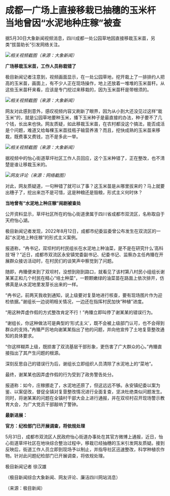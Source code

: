 # 成都一广场上直接移栽已抽穗的玉米杆 当地曾因“水泥地种庄稼”被查

据5月30日大象新闻视频消息，四川成都一处公园草地因直接移栽玉米苗，另类“拔苗助长”引发网络关注。

![](https://inews.gtimg.com/om_bt/OY-_4jGp6y13eSHO4WJmQpcc7mqzU7yyPTupdFZWAtn3UAA/1000)_相关视频截图（来源：大象新闻）_

**广场移栽玉米苗，工作人员称栽错了**

极目新闻记者注意到，视频画面显示，在一处公园草地，挖开栽上了一排排约人把高的玉米苗，画面上，有不少人正在现场操作，地上还放着一堆堆的玉米苗秆。从这些玉米苗秆来看，应该是专门挖过来移栽的，因为玉米苗秆是带根须的。

![](https://inews.gtimg.com/om_bt/O1a-H9hcxzqX810uN7CekFQbXm7DbvMgGhGwfircx7wZMAA/1000)_相关视频截图（来源：大象新闻）_

网友对此感到意外，感叹视频内容又刷新了眼界，因为从小到大还没见过这样“栽玉米”的，就是公园草地要种玉米，播下玉米种子是最直接的办法，种子要不了几个钱，长出来也快。网友质疑，如此移栽玉米苗，在农村都没这个搞法，能否成活是个问题，难道又给每棵玉米苗挂瓶子输营养液？而且，挖快成熟的玉米苗来移栽，既费事又费钱，岂不是多此一举。

![](https://inews.gtimg.com/om_bt/OYYQsxA7Ve1o4p8PbOwL8lOxaHrVVHnluQ78chYoGHLa8AA/1000)_相关视频截图（来源：大象新闻）_

据视频中的怡心街道草坪社区工作人员回应，这个玉米种错了，正在整改，也不清楚是谁让移栽玉米的。

![](https://inews.gtimg.com/om_bt/OT5NG6kaId1xeWfE_JZbOvlUhgT13LGF78K8DCfVEdw6cAA/1000)_网友评论（来源：网络截图）_

对此，网友质疑道，一句种错了就可以了事？这玉米苗是从哪里拔来的？马上就要出穗子了，挖出来岂不是可惜，这是种粮还是毁粮，形式主义何时休？

**当地曾有“水泥地上种庄稼”闹剧被查处**

公开资料显示，草坪社区所在的怡心街道隶属于四川省成都市双流区，名称取自于天府怡心湖。

极目新闻记者发现，2022年8月12日，成都市纪委监委曾公布发生在双流区的一起“水泥地上种庄稼”的形式主义案例。

报道称，“冉书记，双坝村的村民组长在水泥地上种油菜，是不是在研究什么‘高科技’呀？”近日，成都市双流区永安镇党委副书记、纪委书记、监察办主任冉臻在开展群众接访活动时，在村民们的谈笑声中察觉到了问题。

随即，冉臻便来到了双坝村，没想到刚到路口，就看见了该村第八村民小组组长谢某某正和几个村民在精心“培土种菜”，一颗颗嫩绿的油菜苗在路面上依次排开，仿佛真是从水泥地里发芽长出来的一样。

“冉书记，前两天我收到通知，说上级要对复垦地进行核查，要有现场图片作为迎检依据。”谢组长一边说明相关情况，一边还在指挥村民加快“种植”进度。

“用这种弄虚作假的方式整改肯定不行！”冉臻立即叫停了谢某某的错误行为。

“谢组长，你这种做法可是典型的‘形式主义’，既不会被上级部门认可，也不会得到群众的支持。”冉臻严厉地向谢某某指出了他的问题，并向他宣传了土地复垦整改通知的具体要求。

“你这样糊弄上级，既损害了双流基层干部形象，更伤害了广大群众的心。”冉臻直接指出了其产生问题的根源。

深刻反思自己的错误行为后，谢组长立即组织人员清除了水泥地上的“菜地”。

最终，谢某某也因弄虚作假的行为受到了政务警告处分。

报道称：如今，庄稼挪走了，水泥地还原了，但这远远不够。永安镇纪委以案为鉴、以案促改，督促全镇对复垦整改情况进行全面复查，坚决杜绝类似问题发生。同时，将谢某某的问题在全镇村干部大会上进行通报，并在双坝村召开现场警示教育大会，为广大党员干部敲响了警钟。

**最新进展：**

**官方：纪检部门已开展调查，将依规处理**

5月31日，成都市双流区人民政府怡心街道办事处在其官方微博上通报，近日，怡心街道草坪社区在地块综合整治过程中，移栽已经抽穗的玉米引发网友质疑。接到反映后，街道工作人员立即到现场予以制止，并指导社区迅速整改，科学种植农作物。针对此问题纪检部门已开展调查，将依规处理。

极目新闻记者 徐汉雄

（极目新闻综合大象新闻、网友评论、廉洁四川网站消息）

（来源：极目新闻）

